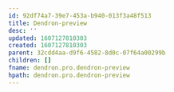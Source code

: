 ```yaml
---
id: 92df74a7-39e7-453a-b940-013f3a48f513
title: Dendron-preview
desc: ''
updated: 1607127810303
created: 1607127810303
parent: 32cdd4aa-d9f6-4582-8d0c-07f64a00299b
children: []
fname: dendron.pro.dendron-preview
hpath: dendron.pro.dendron-preview
---
```



